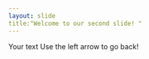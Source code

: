 ```yaml
---
layout: slide
title:"Welcome to our second slide! "
---
```

Your text
Use the left arrow to go back!
